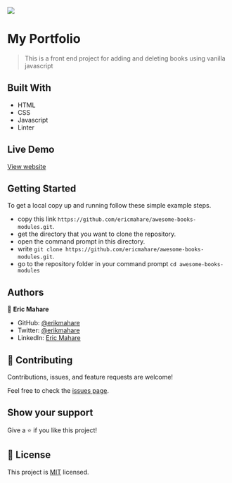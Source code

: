![](https://img.shields.io/badge/Microverse-blueviolet)

# My Portfolio

> This is a front end project for adding and deleting books using vanilla javascript

## Built With

- HTML
- CSS
- Javascript
- Linter

## Live Demo
[View website](https://ericmahare.github.io/awesome-books-modules/)


## Getting Started

To get a local copy up and running follow these simple example steps.

- copy this link `https://github.com/ericmahare/awesome-books-modules.git`.
- get the directory that you want to clone the repository.
- open the command prompt in this directory.
- write `git clone https://github.com/ericmahare/awesome-books-modules.git`.
- go to the repository folder in your command prompt `cd awesome-books-modules`

## Authors

👤 **Eric Mahare**

- GitHub: [@erikmahare](https://github.com/ericmahare)
- Twitter: [@erikmahare](https://twitter.com/erikmahare)
- LinkedIn: [Eric Mahare](https://www.linkedin.com/in/eric-mahare-358944183?lipi=urn%3Ali%3Apage%3Ad_flagship3_profile_view_base_contact_details%3BGc83LPvtSs%2BW8o55aCNPKw%3D%3D)


## 🤝 Contributing

Contributions, issues, and feature requests are welcome!

Feel free to check the [issues page](../../issues/).

## Show your support

Give a ⭐️ if you like this project!

## 📝 License

This project is [MIT](./MIT.md) licensed.
